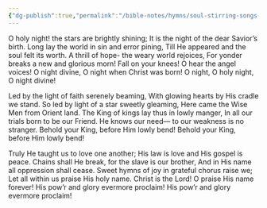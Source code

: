 ```yaml
---
{"dg-publish":true,"permalink":"/bible-notes/hymns/soul-stirring-songs-and-hymns/o-holy-night/","title":"O Holy Night"}
---
```



O holy night! the stars are brightly shining;
It is the night of the dear Savior’s birth.
Long lay the world in sin and error pining,
Till He appeared and the soul felt its worth.
A thrill of hope- the weary world rejoices,
For yonder breaks a new and glorious morn!
Fall on your knees! O hear the angel voices!
O night divine, O night when Christ was born!
O night, O holy night, O night divine!

Led by the light of faith serenely beaming,
With glowing hearts by His cradle we stand.
So led by light of a star sweetly gleaming,
Here came the Wise Men from Orient land.
The King of kings lay thus in lowly manger,
In all our trials born to be our Friend.
He knows our need— to our weakness is no stranger.
Behold your King, before Him lowly bend!
Behold your King, before Him lowly bend!

Truly He taught us to love one another;
His law is love and His gospel is peace.
Chains shall He break, for the slave is our brother,
And in His name all oppression shall cease.
Sweet hymns of joy in grateful chorus raise we;
Let all within us praise His holy name.
Christ is the Lord! O praise His name forever!
His pow’r and glory evermore proclaim!
His pow’r and glory evermore proclaim!